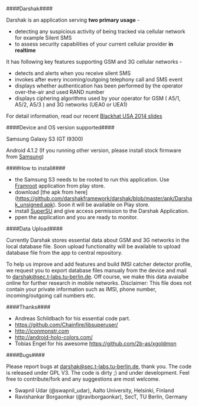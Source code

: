 ####Darshak####

Darshak is an application serving **two primary usage** -

* detecting any suspicious activity of being tracked via cellular network for example Silent SMS
* to assess security capabilities of your current cellular provider **in realtime**
 
It has following key features supporting GSM and 3G cellular networks -
* detects and alerts when you receive silent SMS
* invokes after every incoming/outgoing telephony call and SMS event
* displays whether authentication has been performed by the operator
over-the-air and used RAND number
* displays ciphering algorithms used by your operator for GSM ( A5/1,
A5/2, A5/3 ) and 3G networks (UEA0 or UEA1)

For detail information, read our recent [Blackhat USA 2014 slides](https://www.isti.tu-berlin.de/fileadmin/fg214/ravi/Darshak-bh14.pdf)


####Device and OS version supported####

Samsung Galaxy S3 (GT I9300) 

Android 4.1.2  (If you running other version, please install stock
firmware from [Samsung](http://www.sammobile.com/firmwares/))


####How to install####

* the Samsung S3 needs to be rooted to run this application. Use [Framroot](http://forum.xda-developers.com/apps/framaroot/root-framaroot-one-click-apk-to-root-t2130276)
application from play store.
* download [the apk from here] (https://github.com/darshakframework/darshak/blob/master/apk/Darshak_unsigned.apk). Soon it will be available on Play store.
* install [SuperSU](https://play.google.com/store/apps/details?id=eu.chainfire.supersu&hl=de) and give access permission to the Darshak Application.
* ppen the application and you are ready to monitor.

####Data Upload####

Currently Darshak stores essential data about GSM and 3G networks in the local
database file.  Soon upload functionality will be available to upload database file from the app to central repository. 

To help us improve and add features and build IMSI catcher detector profile, we request you to export database files manualy from the device and mail to darshak@sec.t-labs.tu-berlin.de.
Off course, we make this data avaialbe online for further research in mobile networks.
Disclaimer: This file does not contain your private information such as IMSI, phone number, incoming/outgoing call numbers etc.

####Thanks####

* Andreas Schildbach for his essential code part.
* https://github.com/Chainfire/libsuperuser/
* http://iconmonstr.com
* http://android-holo-colors.com/
* Tobias Engel for his awesome https://github.com/2b-as/xgoldmon

####Bugs####

Please report bugs at darshak@sec.t-labs.tu-berlin.de, thank you.
The code is released under GPL V3. The code is dirty ;) and under development. Feel free to contribute/fork and any suggestions are most welcome.

- Swapnil Udar (@swapnil_udar), Aalto University, Helsinki, Finland 
- Ravishankar Borgaonkar (@raviborgaonkar), SecT, TU Berlin, Germany 
